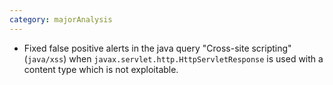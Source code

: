 ```yaml
---
category: majorAnalysis
---
```

* Fixed false positive alerts in the java query "Cross-site scripting" (`java/xss`) when `javax.servlet.http.HttpServletResponse` is used with a content type which is not exploitable.
